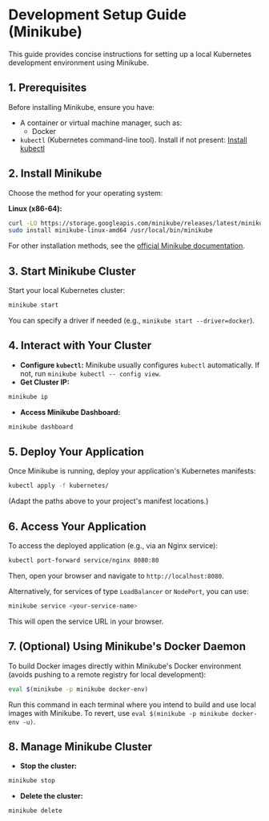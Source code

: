 # Development Setup Guide (Minikube)

This guide provides concise instructions for setting up a local Kubernetes development environment using Minikube.

## 1. Prerequisites

Before installing Minikube, ensure you have:
*   A container or virtual machine manager, such as:
    *   Docker
*   `kubectl` (Kubernetes command-line tool). Install if not present: [Install kubectl](https://kubernetes.io/docs/tasks/tools/install-kubectl-linux/)

## 2. Install Minikube

Choose the method for your operating system:

**Linux (x86-64):**
```bash
curl -LO https://storage.googleapis.com/minikube/releases/latest/minikube-linux-amd64
sudo install minikube-linux-amd64 /usr/local/bin/minikube
```

For other installation methods, see the [official Minikube documentation](https://minikube.sigs.k8s.io/docs/start/).

## 3. Start Minikube Cluster

Start your local Kubernetes cluster:
```bash
minikube start
```
You can specify a driver if needed (e.g., `minikube start --driver=docker`).

## 4. Interact with Your Cluster

*   **Configure `kubectl`:** Minikube usually configures `kubectl` automatically. If not, run `minikube kubectl -- config view`.
*   **Get Cluster IP:**
```bash
minikube ip
```
*   **Access Minikube Dashboard:**
```bash
minikube dashboard
```

## 5. Deploy Your Application

Once Minikube is running, deploy your application's Kubernetes manifests:
```bash
kubectl apply -f kubernetes/
```
(Adapt the paths above to your project's manifest locations.)

## 6. Access Your Application

To access the deployed application (e.g., via an Nginx service):
```bash
kubectl port-forward service/nginx 8080:80
```
Then, open your browser and navigate to `http://localhost:8080`.

Alternatively, for services of type `LoadBalancer` or `NodePort`, you can use:
```bash
minikube service <your-service-name>
```
This will open the service URL in your browser.

## 7. (Optional) Using Minikube's Docker Daemon

To build Docker images directly within Minikube's Docker environment (avoids pushing to a remote registry for local development):
```bash
eval $(minikube -p minikube docker-env)
```
Run this command in each terminal where you intend to build and use local images with Minikube.
To revert, use `eval $(minikube -p minikube docker-env -u)`.

## 8. Manage Minikube Cluster

*   **Stop the cluster:**
```bash
minikube stop
```
*   **Delete the cluster:**
```bash
minikube delete
```